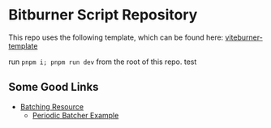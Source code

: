 # Bitburner Script Repository

This repo uses the following template, which can be found here: [viteburner-template](https://github.com/Tanimodori/viteburner-template)

run `pnpm i; pnpm run dev` from the root of this repo.
test

## Some Good Links

- [Batching Resource](https://darktechnomancer.github.io/)
  - [Periodic Batcher Example](https://github.com/DarkTechnomancer/darktechnomancer.github.io/tree/main/Part%204:%20Periodic)
